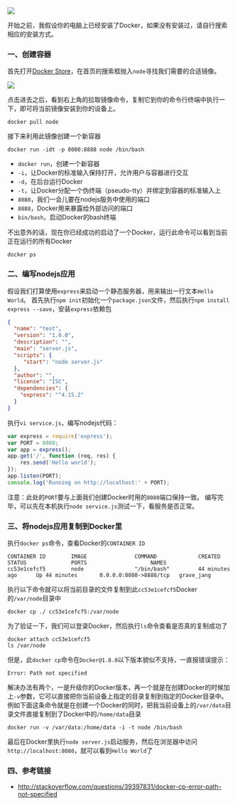 ![](http://img10.360buyimg.com/uba/jfs/t5353/211/2657755713/59030/370f3e8f/591cf098N7a73ed27.png)

开始之前，我假设你的电脑上已经安装了Docker，如果没有安装过，请自行搜索相应的安装方式。

### 一、创建容器

首先打开[Docker Store](https://store.docker.com/)，在首页的搜索框抛入`node`寻找我们需要的合适镜像。

![](https://camo.githubusercontent.com/c3000f5e7cfa13859af7c99606f7d2ef6d3457e0/687474703a2f2f696d6733302e333630627579696d672e636f6d2f7562612f6a66732f74353239392f3330322f323532383439323831362f3130393331392f64353130343335622f35393162613335364e32363163613434612e706e67)

点击进去之后，看到右上角的拉取镜像命令，复制它到你的命令行终端中执行一下，即可将当前镜像安装到你的设备上。
```
docker pull node
```

接下来利用此镜像创建一个新容器
```
docker run -idt -p 8080:8888 node /bin/bash
```
* `docker run`，创建一个新容器
* `-i`，让Docker的标准输入保持打开，允许用户与容器进行交互
* `-d`，在后台运行Docker
* `-t`，让Docker分配一个伪终端（pseudo-tty）并绑定到容器的标准输入上
* `8080`，我们一会儿要在nodejs服务中使用的端口
* `8888`，Docker用来暴露给外部访问的端口
* `bin/bash`，启动Docker的bash终端

不出意外的话，现在你已经成功的启动了一个Docker，运行此命令可以看到当前正在运行的所有Docker
```
docker ps
```

### 二、编写nodejs应用
假设我们打算使用`express`来启动一个静态服务器，用来输出一行文本`Hello World`。
首先执行`npm init`初始化一个`package.json`文件，然后执行`npm install express --save`，安装`express`依赖包
```json
{
  "name": "test",
  "version": "1.0.0",
  "description": "",
  "main": "server.js",
  "scripts": {
     "start": "node server.js"
  },
  "author": "",
  "license": "ISC",
  "dependencies": {
    "express": "^4.15.2"
  }
}
```
执行`vi service.js`，编写nodejs代码：
```js
var express = require('express');
var PORT = 8080;
var app = express();
app.get('/', function (req, res) {
    res.send('Hello world');
});
app.listen(PORT);
console.log('Running on http://localhost:' + PORT);
```
注意：此处的`PORT`要与上面我们创建Docker时用的`8080`端口保持一致。
编写完毕，可以先在本机执行`node service.js`测试一下，看服务是否正常。

### 三、将nodejs应用复制到Docker里

执行`docker ps`命令，查看Docker的`CONTAINER ID`
```
CONTAINER ID        IMAGE               COMMAND             CREATED             STATUS              PORTS                    NAMES
cc53e1cefcf5        node                "/bin/bash"         44 minutes ago      Up 44 minutes       0.0.0.0:8080->8888/tcp   grave_jang
````
执行以下命令就可以将当前目录的文件复制到此`cc53e1cefcf5`Docker的`/var/node`目录中
```
docker cp ./ cc53e1cefcf5:/var/node
```
为了验证一下，我们可以登录Docker，然后执行`ls`命令查看是否真的复制成功了
```
docker attach cc53e1cefcf5
ls /var/node
```
但是，此`docker cp`命令在`Docker@1.8.0`以下版本貌似不支持，一直报错误提示：
```
Error: Path not specified
```
解决办法有两个，一是升级你的Docker版本，再一个就是在创建Docker的时候加上`-v`参数，它可以直接把你当前设备上指定的目录复制到指定的Docker目录中。例如下面这条命令就是在创建一个Docker的同时，把我当前设备上的`/var/data`目录文件直接复制到了Docker中的`/home/data`目录
```
docker run -v /var/data:/home/data -i -t node /bin/bash
```
最后在Docker里执行`node server.js`启动服务，然后在浏览器中访问`http://localhost:8080`，就可以看到`Hello World`了

### 四、参考链接
* http://stackoverflow.com/questions/39397831/docker-cp-error-path-not-specified
